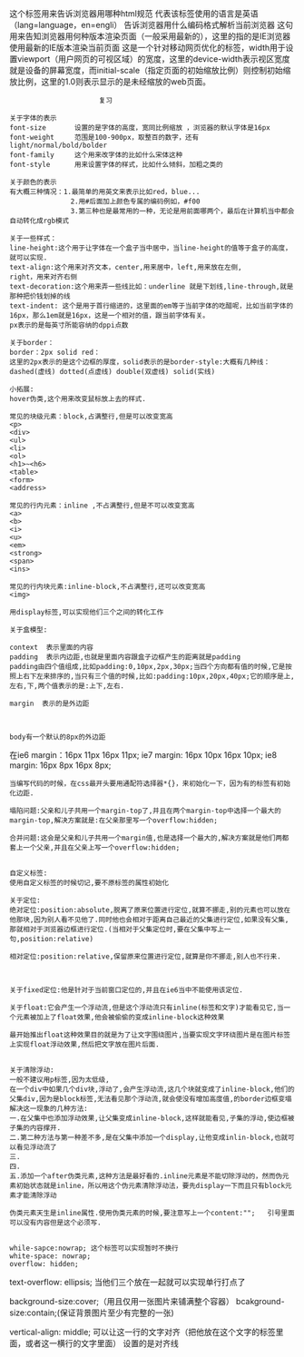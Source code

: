 <!DOCTYPE html>  这个标签用来告诉浏览器用哪种html规范
<html lang="en">  代表该标签使用的语言是英语（lang=language，en=engli）
 <meta charset="UTF-8">   告诉浏览器用什么编码格式解析当前浏览器
  <meta http-equiv="X-UA-Compatible" content="IE=edge">
  这句用来告知浏览器用何种版本渲染页面（一般采用最新的），这里的指的是IE浏览器使用最新的IE版本渲染当前页面
   <meta name="viewport" content="width=device-width, initial-scale=1.0">
   这是一个针对移动网页优化的标签，width用于设置viewport（用户网页的可视区域）的宽度，这里的device-width表示视区宽度就是设备的屏幕宽度，而initial-scale（指定页面的初始缩放比例）则控制初始缩放比例，这里的1.0则表示显示的是未经缩放的web页面。
    
                          复习
                     
    关于字体的表示                      
    font-size       设置的是字体的高度，宽同比例缩放 ，浏览器的默认字体是16px
    font-weight     范围是100-900px，取整百的数字，还有light/normal/bold/bolder
    font-family     这个用来改字体的比如什么宋体这种
    font-style      用来设置字体的样式，比如什么倾斜，加粗之类的

    关于颜色的表示
    有大概三种情况：1.最简单的用英文来表示比如red，blue...
                   2.用#后面加上颜色专属的编码例如，#f00
                   3.第三种也是最常用的一种，无论是用前面哪两个，最后在计算机当中都会自动转化成rgb模式
    
    关于一些样式：
    line-height:这个用于让字体在一个盒子当中居中，当line-height的值等于盒子的高度，就可以实现.
    text-align:这个用来对齐文本，center,用来居中，left,用来放在左侧,
    right，用来对齐右侧
    text-decoration:这个用来弄一些线比如：underline 就是下划线,line-through,就是那种把价钱划掉的线
    text-indent: 这个是用于首行缩进的，这里面的em等于当前字体的吃醋呢，比如当前字体的16px，那么1em就是16px，这是一个相对的值，跟当前字体有关。
    px表示的是每英寸所能容纳的dppi点数
    
    关于border：
    border：2px solid red：
    这里的2px表示的是这个边框的厚度，solid表示的是border-style:大概有几种线：dashed(虚线) dotted(点虚线) double(双虚线) solid(实线)

    小拓展:
    hover伪类,这个用来改变鼠标放上去的样式.

    常见的块级元素：block,占满整行,但是可以改变宽高
    <p>
    <div>
    <ul>
    <li>
    <ol>
    <h1>~<h6>
    <table>
    <form>
    <address>

    常见的行内元素：inline ,不占满整行,但是不可以改变宽高
    <a>
    <b>
    <i>
    <u>
    <em>
    <strong>
    <span>
    <ins>

    常见的行内块元素:inline-block,不占满整行,还可以改变宽高
    <img>

    用display标签,可以实现他们三个之间的转化工作

    关于盒模型:

    context  表示里面的内容
    padding  表示内边距,也就是里面内容跟盒子边框产生的距离就是padding
    padding由四个值组成,比如padding:0,10px,2px,30px;当四个方向都有值的时候,它是按照上右下左来排序的,当只有三个值的时候,比如:padding:10px,20px,40px;它的顺序是上,左右,下,两个值表示的是:上下,左右.

    margin  表示的是外边距



    body有一个默认的8px的外边距
  在ie6  margin：16px 11px 16px 11px;
    ie7  margin: 16px 10px 16px 10px;
    ie8  margin: 16px 8px  16px 8px;

    当编写代码的时候，在css最开头要用通配符选择器*{}，来初始化一下，因为有的标签有初始化边距.

    塌陷问题:父亲和儿子共用一个margin-top了,并且在两个margin-top中选择一个最大的margin-top,解决方案就是:在父亲那里写一个overflow:hidden;

    合并问题:这会是父亲和儿子共用一个margin值,也是选择一个最大的,解决方案就是他们两都套上一个父亲,并且在父亲上写一个overflow:hidden;

    
    自定义标签:
    使用自定义标签的时候切记,要不原标签的属性初始化

    关于定位:
    绝对定位:position:absolute,脱离了原来位置进行定位,就算不挪走,别的元素也可以放在他那块,因为别人看不见他了.同时他也会相对于距离自己最近的父集进行定位,如果没有父集,那就相对于浏览器边框进行定位.(当相对于父集定位时,要在父集中写上一句,position:relative)

    相对定位:position:relative,保留原来位置进行定位,就算是你不挪走,别人也不行来.



    关于fixed定位:他是针对于当前窗口定位的,并且在ie6当中不能使用该定位.

    关于float:它会产生一个浮动流,但是这个浮动流只有inline(标签和文字)才能看见它,当一个元素被加上了float效果,他会被偷偷的变成inline-block这种效果

    最开始推出float这种效果目的就是为了让文字围绕图片,当要实现文字环绕图片是在图片标签上实现float浮动效果,然后把文字放在图片后面.


    关于清除浮动:
    一般不建议用p标签,因为太低级,
    在一个div中如果几个div块,浮动了,会产生浮动流,这几个块就变成了inline-block,他们的父集div,因为是block标签,无法看见那个浮动流,就会使没有增加高度值,的border边框变塌
    解决这一现象的几种方法:
    一.在父集中也添加浮动效果,让父集变成inline-block,这样就能看见,子集的浮动,使边框被子集的内容撑开.
    二.第二种方法与第一种差不多,是在父集中添加一个display,让他变成inlin-block,也就可以看见浮动流了
    三.
    四.
    五.添加一个after伪类元素,这种方法是最好看的.inline元素是不能切除浮动的，然而伪元素初始状态就是inline，所以用这个伪元素清除浮动法，要先display一下而且只有block元素才能清除浮动

    伪类元素天生是inline属性.使用伪类元素的时候,要注意写上一个content:"";   引号里面可以没有内容但是这个必须写.


    while-sapce:nowrap; 这个标签可以实现暂时不换行
    white-space: nowrap;
    overflow: hidden;
  text-overflow: ellipsis;    当他们三个放在一起就可以实现单行打点了


  background-size:cover;（用且仅用一张图片来铺满整个容器）
  bcakground-size:contain;(保证背景图片至少有完整的一张)



  vertical-align: middle; 可以让这一行的文字对齐（把他放在这个文字的标签里面，或者这一横行的文字里面）    设置的是对齐线
    